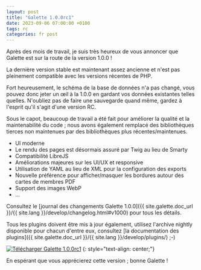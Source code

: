 ```yaml
---
layout: post
title: "Galette 1.0.0rc1"
date: 2023-09-06 07:00:00 +0100
tags: rc
categories: fr post
---
```


Après des mois de travail, je suis très heureux de vous annoncer que Galette est sur la route de la version 1.0.0 !

La dernière version stable est maintenant assez ancienne et n'est pas pleinement compatible avec les versions récentes de PHP.

Fort heureusement, le schéma de la base de données n'a pas changé, vous pouvez donc jeter un œil à la 1.0.0 en gardant vos données existantes telles quelles. N'oubliez pas de faire une sauvegarde quand même, gardez à l'esprit qu'il s'agit d'une version RC.

Sous le capot, beaucoup de travail a été fait pour améliorer la qualité et la maintenabilité du code ; nous avons également remplacé des bibliothèques tierces non maintenues par des bibliothèques plus récentes/maintenues.

* UI moderne
* Le rendu des pages est désormais assuré par Twig au lieu de Smarty
* Compatibilité LibreJS
* Améliorations majeures sur les UI/UX et responsive
* Utilisation de YAML au lieu de XML pour la configuration des exports
* Nouvelle préférence pour afficher/masquer les bordures autour des cartes de membres PDF
* Support des images WebP
* ...

Consultez le [journal des changements Galette 1.0.0]({{ site.galette.doc_url }}/{{ site.lang }}/develop/changelog.html#v1000) pour tous les détails.

Tous les plugins doivent être mis à jour également, utilisez l'archive nightly disponible pour chacun d'entre eux, consultez [la documentation des plugins]({{ site.galette.doc_url }}/{{ site.lang }}/develop/plugins/) ;-)

[![Télécharger Galette 1.0.0rc1](https://img.shields.io/badge/1.0.0rc1-Télécharger_Galette-ffb619.svg?logo=php&logoColor=white&style=for-the-badge)](https://galette.eu/download/dev/galette-1.0.0-rc1-20230905-cd4d1429cd.tar.bz2)
{: style="text-align: center;"}

En espérant que vous apprécierez cette version ; bonne Galette !